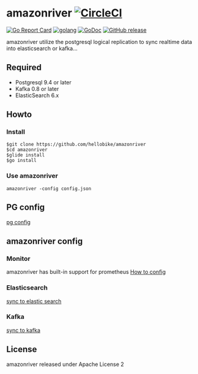 # amazonriver [![CircleCI](https://circleci.com/gh/hellobike/amazonriver.svg?style=svg)](https://circleci.com/gh/hellobike/amazonriver)

[![Go Report Card](https://goreportcard.com/badge/github.com/hellobike/amazonriver)](https://goreportcard.com/report/github.com/hellobike/amazonriver)
[![golang](https://img.shields.io/badge/Language-Go-green.svg?style=flat)](https://golang.org)
[![GoDoc](https://godoc.org/github.com/hellobike/amazonriver?status.svg)](https://godoc.org/github.com/hellobike/amazonriver)
[![GitHub release](https://img.shields.io/github/release/hellobike/amazonriver.svg)](https://github.com/hellobike/amazonriver/releases)

amazonriver utilize the postgresql logical replication to sync realtime data into elasticsearch or kafka...

## Required

- Postgresql 9.4 or later
- Kafka 0.8 or later
- ElasticSearch 6.x

## Howto

### Install

```shell
$git clone https://github.com/hellobike/amazonriver
$cd amazonriver
$glide install
$go install
```

### Use amazonriver

    amazonriver -config config.json

## PG config

[pg config](./doc/pg.md)

## amazonriver config

### Monitor

amazonriver has built-in support for prometheus [How to config](./doc/prometheus.md)

### Elasticsearch

[sync to elastic search](./doc/es.md)

### Kafka

[sync to kafka](./doc/kafka.md)

## License

amazonriver released under Apache License 2